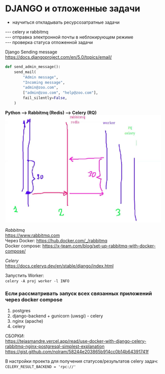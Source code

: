 # DJANGO и отложенные задачи

- научиться откладывать ресурсозатратные задачи

--- celery и rabbitmq  
--- отправка электронной почты в неблокирующем режиме  
--- проверка статуса отложенной задачи  

Django Sending message
https://docs.djangoproject.com/en/5.0/topics/email/

```python
def send_admin_message():
    send_mail(
        "Admin message",
        "Incoming message",
        "admin@zoo.com",
        ["admin@zoo.com", "help@zoo.com"],
        fail_silently=False,
    )
```

**Python --> Rabbitmq (Redis) --> Celery (RQ)**
![Image](photo1.jpeg)

_Rabbitmq_  
https://www.rabbitmq.com  
Через Docker: https://hub.docker.com/_/rabbitmq  
Docker compose: https://x-team.com/blog/set-up-rabbitmq-with-docker-compose/  

_Celery_  
https://docs.celeryq.dev/en/stable/django/index.html  

Запустить Worker:  
`celery -A proj worker -l INFO`  


### Если рассматривать запуск всех связанных приложений через docker compose
1. postgres
2. django-backend + gunicorn (uwsgi) - celery
3. nginx (apache)
4. celery

СБОРКИ:  
https://tejasmandre.vercel.app/read/use-docker-with-django-celery-rabbitmq-nginx-postgresql-simplest-explanation
https://gist.github.com/nolram/58244e203865b914cc0b14b64391741f

В настройки проекта для получения статусов/результатов celery задач:  
`CELERY_RESULT_BACKEND = 'rpc://'`  


